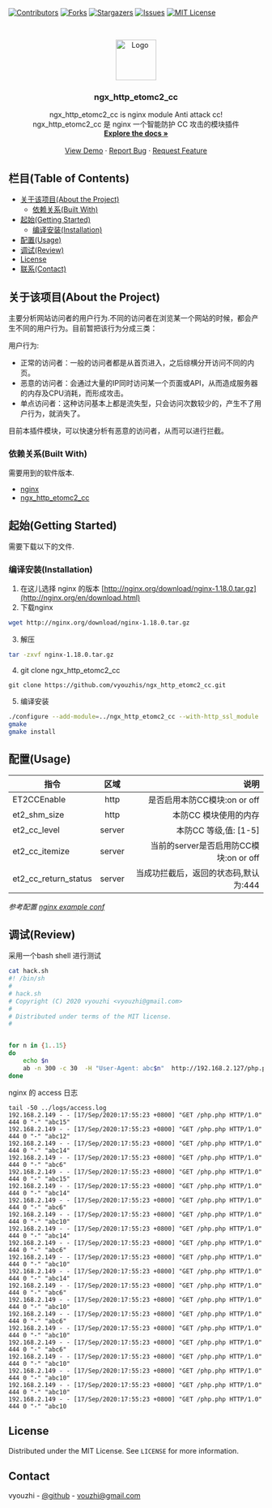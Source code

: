<!--
*** Thanks for checking out this README Template. If you have a suggestion that would
*** make this better, please fork the repo and create a pull request or simply open
*** an issue with the tag "enhancement".
*** Thanks again! Now go create something AMAZING! :D
-->





<!-- PROJECT SHIELDS -->
<!--
*** I'm using markdown "reference style" links for readability.
*** Reference links are enclosed in brackets [ ] instead of parentheses ( ).
*** See the bottom of this document for the declaration of the reference variables
*** for contributors-url, forks-url, etc. This is an optional, concise syntax you may use.
*** https://www.markdownguide.org/basic-syntax/#reference-style-links
-->
[![Contributors][contributors-shield]][contributors-url]
[![Forks][forks-shield]][forks-url]
[![Stargazers][stars-shield]][stars-url]
[![Issues][issues-shield]][issues-url]
[![MIT License][license-shield]][license-url]

<!-- PROJECT LOGO -->
<br />
<p align="center">
  <a href="https://github.com/vyouzhi">
    <img src="https://avatars2.githubusercontent.com/u/5832145?s=400&u=e1923037c2831a3de8e1bb5b3305c1434b85981d&v=4" alt="Logo" width="80" height="80">
  </a>

  <h3 align="center">ngx_http_etomc2_cc</h3>

  <p align="center">
    ngx_http_etomc2_cc is nginx module Anti attack cc!
    <br />
    ngx_http_etomc2_cc 是 nginx 一个智能防护 CC 攻击的模块插件
    <br />
    <a href="https://github.com/vyouzhis/ngx_http_etomc2_cc"><strong>Explore the docs »</strong></a>
    <br />
    <br />
    <a href="https://github.com/vyouzhis/ngx_http_etomc2_cc">View Demo</a>
    ·
    <a href="https://github.com/vyouzhis/ngx_http_etomc2_cc/issues">Report Bug</a>
    ·
    <a href="https://github.com/vyouzhis/ngx_http_etomc2_cc/issues">Request Feature</a>
  </p>
</p>



<!-- TABLE OF CONTENTS -->
## 栏目(Table of Contents)

* [关于该项目(About the Project)](#关于该项目about-the-project)
  * [依赖关系(Built With)](#依赖关系built-with)
* [起始(Getting Started)](#起始getting-started)
  * [编译安装(Installation)](#编译安装installation)
* [配置(Usage)](#配置usage)
* [调试(Review)](#调试Review)
* [License](#license)
* [联系(Contact)](#联系contact)



<!-- ABOUT THE PROJECT -->
## 关于该项目(About the Project)

主要分析网站访问者的用户行为.不同的访问者在浏览某一个网站的时候，都会产生不同的用户行为。目前暂把该行为分成三类：

用户行为:
* 正常的访问者：一般的访问者都是从首页进入，之后综横分开访问不同的内页。
* 恶意的访问者：会通过大量的IP同时访问某一个页面或API，从而造成服务器的内存及CPU消耗，而形成攻击。
* 单点访问者：这种访问基本上都是流失型，只会访问次数较少的，产生不了用户行为，就消失了。

目前本插件模块，可以快速分析有恶意的访问者，从而可以进行拦截。

### 依赖关系(Built With)
需要用到的软件版本.
* [nginx](http://nginx.org/en/download.html)
* [ngx_http_etomc2_cc](https://github.com/vyouzhis/ngx_http_etomc2_cc)



<!-- GETTING STARTED -->
## 起始(Getting Started)

需要下载以下的文件.

### 编译安装(Installation)

1. 在这儿选择 nginx 的版本 [http://nginx.org/download/nginx-1.18.0.tar.gz](http://nginx.org/en/download.html)
2. 下载nginx
```sh
wget http://nginx.org/download/nginx-1.18.0.tar.gz
```
3. 解压
```sh
tar -zxvf nginx-1.18.0.tar.gz
```
4. git clone ngx_http_etomc2_cc
```JS
git clone https://github.com/vyouzhis/ngx_http_etomc2_cc.git
```
5. 编译安装
```sh
./configure --add-module=../ngx_http_etomc2_cc --with-http_ssl_module
gmake
gmake install
```



<!-- USAGE EXAMPLES -->
## 配置(Usage)
| 指令        | 区域           | 说明  |
| ------------- |:-------------:| -----:|
| ET2CCEnable      | http | 是否启用本防CC模块:on or off |
| et2_shm_size      | http      |   本防CC 模块使用的内存 |
| et2_cc_level | server      |    本防CC 等级,值: [1-5]  |
|et2_cc_itemize | server     | 当前的server是否启用防CC模块:on or off |
|et2_cc_return_status | server| 当成功拦截后，返回的状态码,默认为:444 |


_参考配置 [nginx example conf](https://github.com/vyouzhis/ngx_http_etomc2_cc/tree/master/doc/example_nginx.conf)_

<!-- Review -->
## 调试(Review)
采用一个bash shell 进行测试
```sh
cat hack.sh
#! /bin/sh
#
# hack.sh
# Copyright (C) 2020 vyouzhi <vyouzhi@gmail.com>
#
# Distributed under terms of the MIT license.
#


for n in {1..15}
do
    echo $n
    ab -n 300 -c 30  -H "User-Agent: abc$n"  http://192.168.2.127/php.php&
done

```
nginx 的 access 日志
```
tail -50 ../logs/access.log
192.168.2.149 - - [17/Sep/2020:17:55:23 +0800] "GET /php.php HTTP/1.0" 444 0 "-" "abc15"
192.168.2.149 - - [17/Sep/2020:17:55:23 +0800] "GET /php.php HTTP/1.0" 444 0 "-" "abc12"
192.168.2.149 - - [17/Sep/2020:17:55:23 +0800] "GET /php.php HTTP/1.0" 444 0 "-" "abc14"
192.168.2.149 - - [17/Sep/2020:17:55:23 +0800] "GET /php.php HTTP/1.0" 444 0 "-" "abc6"
192.168.2.149 - - [17/Sep/2020:17:55:23 +0800] "GET /php.php HTTP/1.0" 444 0 "-" "abc15"
192.168.2.149 - - [17/Sep/2020:17:55:23 +0800] "GET /php.php HTTP/1.0" 444 0 "-" "abc14"
192.168.2.149 - - [17/Sep/2020:17:55:23 +0800] "GET /php.php HTTP/1.0" 444 0 "-" "abc6"
192.168.2.149 - - [17/Sep/2020:17:55:23 +0800] "GET /php.php HTTP/1.0" 444 0 "-" "abc10"
192.168.2.149 - - [17/Sep/2020:17:55:23 +0800] "GET /php.php HTTP/1.0" 444 0 "-" "abc14"
192.168.2.149 - - [17/Sep/2020:17:55:23 +0800] "GET /php.php HTTP/1.0" 444 0 "-" "abc6"
192.168.2.149 - - [17/Sep/2020:17:55:23 +0800] "GET /php.php HTTP/1.0" 444 0 "-" "abc10"
192.168.2.149 - - [17/Sep/2020:17:55:23 +0800] "GET /php.php HTTP/1.0" 444 0 "-" "abc14"
192.168.2.149 - - [17/Sep/2020:17:55:23 +0800] "GET /php.php HTTP/1.0" 444 0 "-" "abc6"
192.168.2.149 - - [17/Sep/2020:17:55:23 +0800] "GET /php.php HTTP/1.0" 444 0 "-" "abc10"
192.168.2.149 - - [17/Sep/2020:17:55:23 +0800] "GET /php.php HTTP/1.0" 444 0 "-" "abc6"
192.168.2.149 - - [17/Sep/2020:17:55:23 +0800] "GET /php.php HTTP/1.0" 444 0 "-" "abc10"
192.168.2.149 - - [17/Sep/2020:17:55:23 +0800] "GET /php.php HTTP/1.0" 444 0 "-" "abc6"
192.168.2.149 - - [17/Sep/2020:17:55:23 +0800] "GET /php.php HTTP/1.0" 444 0 "-" "abc10"
192.168.2.149 - - [17/Sep/2020:17:55:23 +0800] "GET /php.php HTTP/1.0" 444 0 "-" "abc10"
192.168.2.149 - - [17/Sep/2020:17:55:23 +0800] "GET /php.php HTTP/1.0" 444 0 "-" "abc10"
192.168.2.149 - - [17/Sep/2020:17:55:23 +0800] "GET /php.php HTTP/1.0" 444 0 "-" "abc10
```


<!-- LICENSE -->
## License

Distributed under the MIT License. See `LICENSE` for more information.



<!-- CONTACT -->
## Contact

vyouzhi - [@github](https://github.com/vyouzhis/ngx_http_etomc2_cc) - vouzhi@gmail.com

<!-- MARKDOWN LINKS & IMAGES -->
<!-- https://www.markdownguide.org/basic-syntax/#reference-style-links -->
[contributors-shield]: https://img.shields.io/github/contributors/vyouzhis/ngx_http_etomc2_cc.svg?style=flat-square
[contributors-url]: https://github.com/vyouzhis/ngx_http_etomc2_cc/graphs/contributors
[forks-shield]: https://img.shields.io/github/forks/vyouzhis/ngx_http_etomc2_cc.svg?style=flat-square
[forks-url]: https://github.com/vyouzhis/ngx_http_etomc2_cc/network/members
[stars-shield]: https://img.shields.io/github/stars/vyouzhis/ngx_http_etomc2_cc.svg?style=flat-square
[stars-url]: https://github.com/vyouzhis/ngx_http_etomc2_cc/stargazers
[issues-shield]: https://img.shields.io/github/issues/vyouzhis/ngx_http_etomc2_cc.svg?style=flat-square
[issues-url]: https://github.com/vyouzhis/ngx_http_etomc2_cc/issues
[license-shield]: https://img.shields.io/github/license/vyouzhis/ngx_http_etomc2_cc.svg?style=flat-square
[license-url]: https://github.com/vyouzhis/ngx_http_etomc2_cc/blob/master/LICENSE.txt
[linkedin-shield]: https://img.shields.io/badge/-LinkedIn-black.svg?style=flat-square&logo=linkedin&colorB=555
[product-screenshot]: images/screenshot.png
